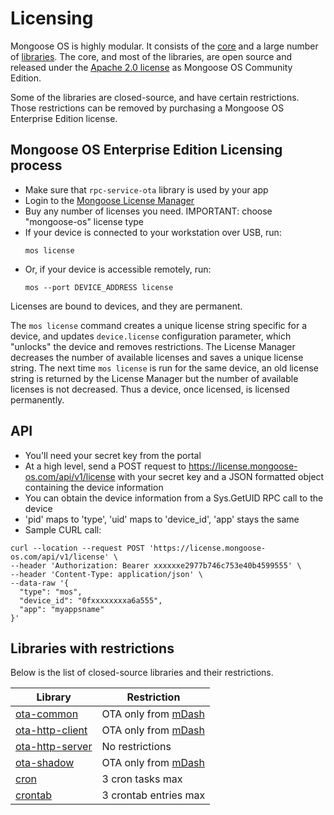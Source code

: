 # Licensing

Mongoose OS is highly modular. It consists of the
[core](https://github.com/cesanta/mongoose-os)
and a large number of
[libraries](https://github.com/mongoose-os-libs). The core, and most of
the libraries, are open source and released under the
[Apache 2.0 license](https://www.apache.org/licenses/LICENSE-2.0) as Mongoose OS Community Edition.

Some of the libraries are closed-source, and have certain restrictions.
Those restrictions can be removed by purchasing a Mongoose OS Enterprise Edition license.

## Mongoose OS Enterprise Edition Licensing process

- Make sure that `rpc-service-ota` library is used by your app
- Login to the [Mongoose License Manager](https://license.mongoose-os.com)
- Buy any number of licenses you need. IMPORTANT: choose "mongoose-os" license type
- If your device is connected to your workstation over USB, run:
  ```
  mos license
  ```
- Or, if your device is accessible remotely, run:
  ```
  mos --port DEVICE_ADDRESS license
  ```

Licenses are bound to devices, and they are permanent.

The `mos license` command creates a unique license string specific
for a device,
and updates `device.license` configuration parameter, which "unlocks"
the device and removes restrictions. The License Manager decreases
the number of available licenses and saves a unique
license string. The next time `mos license` is run for the same device,
an old license string is returned by the License Manager
but the number of available licenses is not decreased.
Thus a device, once licensed, is licensed permanently.

## API

- You'll need your secret key from the portal
- At a high level, send a POST request to https://license.mongoose-os.com/api/v1/license with your secret key and a JSON formatted object containing the device information
- You can obtain the device information from a Sys.GetUID RPC call to the device
- 'pid' maps to 'type', 'uid' maps to 'device_id', 'app' stays the same
- Sample CURL call:
```
curl --location --request POST 'https://license.mongoose-os.com/api/v1/license' \
--header 'Authorization: Bearer xxxxxxe2977b746c753e40b4599555' \
--header 'Content-Type: application/json' \
--data-raw '{
  "type": "mos",
  "device_id": "0fxxxxxxxxa6a555",
  "app": "myappsname"
}'
```

## Libraries with restrictions

Below is the list of closed-source libraries and their restrictions.

|  Library  | Restriction |
| --------- | ------------ |
| [ota-common](https://github.com/mongoose-os-libs/ota-common) | OTA only from [mDash](https://mongoose-os.com/docs/mdash/intro.md) |
| [ota-http-client](https://github.com/mongoose-os-libs/ota-http-client) | OTA only from [mDash](https://mongoose-os.com/docs/mdash/intro.md) |
| [ota-http-server](https://github.com/mongoose-os-libs/ota-http-server) | No restrictions |
| [ota-shadow](https://github.com/mongoose-os-libs/ota-shadow) | OTA only from [mDash](https://mongoose-os.com/docs/mdash/intro.md) |
| [cron](https://github.com/mongoose-os-libs/cron) | 3 cron tasks max |
| [crontab](https://github.com/mongoose-os-libs/crontab) | 3 crontab entries max |

